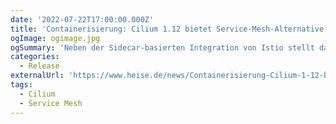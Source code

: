 ```yaml
---
date: '2022-07-22T17:00:00.000Z'
title: 'Containerisierung: Cilium 1.12 bietet Service-Mesh-Alternative zu Istio'
ogImage: ogimage.jpg
ogSummary: 'Neben der Sidecar-basierten Integration von Istio stellt das Open-Source-Netzwerk-Tool Cilium 1.12 nun auch ein Service-Mesh bereit, das ohne Sidecar auskommt'
categories:
  - Release
externalUrl: 'https://www.heise.de/news/Containerisierung-Cilium-1-12-bietet-Service-Mesh-Alternative-zu-Istio-7186886.html'
tags:
  - Cilium
  - Service Mesh
---
```

